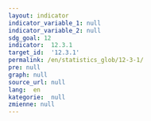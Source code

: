 ```yaml
---
layout: indicator
indicator_variable_1: null
indicator_variable_2: null
sdg_goal: 12
indicator:  12.3.1
target_id:  '12.3.1'
permalink: /en/statistics_glob/12-3-1/
pre: null
graph: null
source_url: null
lang:  en
kategorie:  null
zmienne: null
---
```

